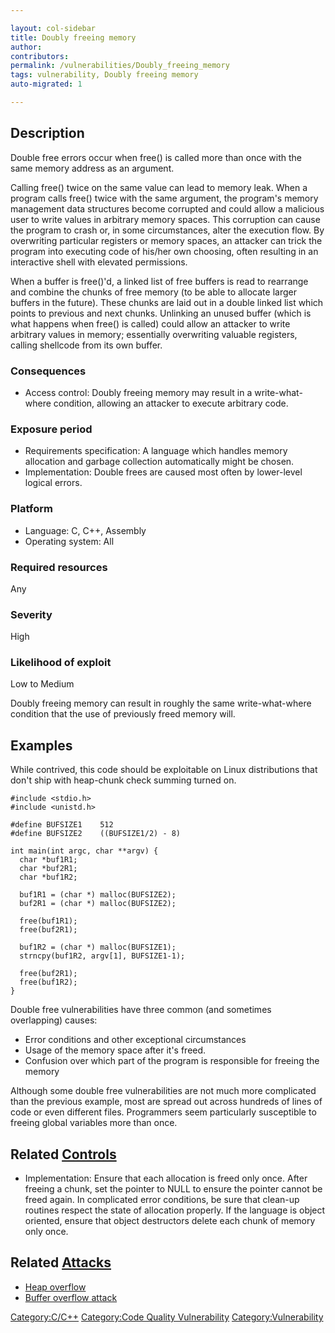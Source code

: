 ```yaml
---

layout: col-sidebar
title: Doubly freeing memory
author: 
contributors: 
permalink: /vulnerabilities/Doubly_freeing_memory
tags: vulnerability, Doubly freeing memory
auto-migrated: 1

---
```


## Description

Double free errors occur when free() is called more than once with the
same memory address as an argument.

Calling free() twice on the same value can lead to memory leak. When a
program calls free() twice with the same argument, the program's memory
management data structures become corrupted and could allow a malicious
user to write values in arbitrary memory spaces. This corruption can
cause the program to crash or, in some circumstances, alter the
execution flow. By overwriting particular registers or memory spaces, an
attacker can trick the program into executing code of his/her own
choosing, often resulting in an interactive shell with elevated
permissions.

When a buffer is free()'d, a linked list of free buffers is read to
rearrange and combine the chunks of free memory (to be able to allocate
larger buffers in the future). These chunks are laid out in a double
linked list which points to previous and next chunks. Unlinking an
unused buffer (which is what happens when free() is called) could allow
an attacker to write arbitrary values in memory; essentially overwriting
valuable registers, calling shellcode from its own buffer.

### Consequences

  - Access control: Doubly freeing memory may result in a
    write-what-where condition, allowing an attacker to execute
    arbitrary code.

### Exposure period

  - Requirements specification: A language which handles memory
    allocation and garbage collection automatically might be chosen.
  - Implementation: Double frees are caused most often by lower-level
    logical errors.

### Platform

  - Language: C, C++, Assembly
  - Operating system: All

### Required resources

Any

### Severity

High

### Likelihood of exploit

Low to Medium

Doubly freeing memory can result in roughly the same write-what-where
condition that the use of previously freed memory will.

## Examples

While contrived, this code should be exploitable on Linux distributions
that don't ship with heap-chunk check summing turned on.

    #include <stdio.h>
    #include <unistd.h>

    #define BUFSIZE1    512
    #define BUFSIZE2    ((BUFSIZE1/2) - 8)

    int main(int argc, char **argv) {
      char *buf1R1;
      char *buf2R1;
      char *buf1R2;

      buf1R1 = (char *) malloc(BUFSIZE2);
      buf2R1 = (char *) malloc(BUFSIZE2);

      free(buf1R1);
      free(buf2R1);

      buf1R2 = (char *) malloc(BUFSIZE1);
      strncpy(buf1R2, argv[1], BUFSIZE1-1);

      free(buf2R1);
      free(buf1R2);
    }

Double free vulnerabilities have three common (and sometimes
overlapping) causes:

  - Error conditions and other exceptional circumstances
  - Usage of the memory space after it's freed.
  - Confusion over which part of the program is responsible for freeing
    the memory

Although some double free vulnerabilities are not much more complicated
than the previous example, most are spread out across hundreds of lines
of code or even different files. Programmers seem particularly
susceptible to freeing global variables more than once.

## Related [Controls](https://owasp.org/www-community/controls/)

  - Implementation: Ensure that each allocation is freed only once.
    After freeing a chunk, set the pointer to NULL to ensure the pointer
    cannot be freed again. In complicated error conditions, be sure that
    clean-up routines respect the state of allocation properly. If the
    language is object oriented, ensure that object destructors delete
    each chunk of memory only once.

## Related [Attacks](Attacks "wikilink")

  - [Heap overflow](Buffer_Overflows#Heap_Overflow "wikilink")
  - [Buffer overflow attack](Buffer_overflow_attack "wikilink")

[Category:C/C++](Category:C/C++ "wikilink") [Category:Code Quality
Vulnerability](Category:Code_Quality_Vulnerability "wikilink")
[Category:Vulnerability](Category:Vulnerability "wikilink")